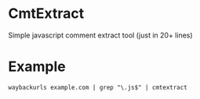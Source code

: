 # CmtExtract
Simple javascript comment extract tool (just in 20+ lines)

# Example

```
waybackurls example.com | grep "\.js$" | cmtextract
```
